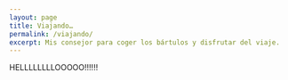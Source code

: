 ```yaml
---
layout: page
title: Viajando…
permalink: /viajando/
excerpt: Mis consejor para coger los bártulos y disfrutar del viaje.
---
```

HELLLLLLLLOOOOO!!!!!!
